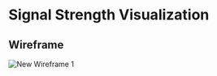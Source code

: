 # Signal Strength Visualization

## Wireframe
![New Wireframe 1](https://user-images.githubusercontent.com/36867950/197307065-e68b001e-e9bb-4e43-84f0-7850073e2f1a.png)
